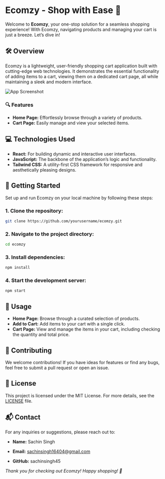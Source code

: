 # Ecomzy - Shop with Ease 🛒

Welcome to **Ecomzy**, your one-stop solution for a seamless shopping experience! With Ecomzy, navigating products and managing your cart is just a breeze. Let’s dive in!

## 🛠️ Overview

Ecomzy is a lightweight, user-friendly shopping cart application built with cutting-edge web technologies. It demonstrates the essential functionality of adding items to a cart, viewing them on a dedicated cart page, all while maintaining a sleek and modern interface.

![App Screenshot](https://github.com/user-attachments/assets/62b34064-e363-4d3b-ba1e-b6c7049657cf)

### 🔍 Features

- **Home Page:** Effortlessly browse through a variety of products.
- **Cart Page:** Easily manage and view your selected items.

## 💻 Technologies Used

- **React:** For building dynamic and interactive user interfaces.
- **JavaScript:** The backbone of the application’s logic and functionality.
- **Tailwind CSS:** A utility-first CSS framework for responsive and aesthetically pleasing designs.

## 🚀 Getting Started

Set up and run Ecomzy on your local machine by following these steps:

### 1. Clone the repository:

```bash
git clone https://github.com/yourusername/ecomzy.git
```
### 2. Navigate to the project directory:
```bash
cd ecomzy
```
### 3. Install dependencies:
```bash
npm install
```
### 4. Start the development server:
```bash
npm start
```
## 🎯 Usage
- **Home Page:** Browse through a curated selection of products.
- **Add to Cart:** Add items to your cart with a single click.
- **Cart Page:** View and manage the items in your cart, including checking the quantity and total price.

## 🤝 Contributing
We welcome contributions! If you have ideas for features or find any bugs, feel free to submit a pull request or open an issue.

## 📜 License
This project is licensed under the MIT License. For more details, see the [LICENSE](https://choosealicense.com/licenses/mit/) file.

## 📬 Contact
For any inquiries or suggestions, please reach out to:

- **Name:** Sachin Singh

- **Email:** sachinsingh16404@gmail.com

- **GitHub:** sachinsingh45

*Thank you for checking out Ecomzy! Happy shopping! 🎉*
